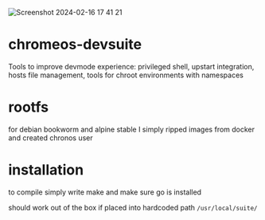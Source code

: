 ![Screenshot 2024-02-16 17 41 21](https://github.com/s1gnate-sync/chromeos-devsuite/assets/139636216/a30dda10-5530-4485-8a81-589e94569677)
# chromeos-devsuite
Tools to improve devmode experience: privileged shell, upstart integration, hosts file management, tools for chroot environments with namespaces

# rootfs

for debian bookworm and alpine stable I simply ripped images from docker and created chronos user

# installation

to compile simply write make and make sure go is installed

should work out of the box if placed into hardcoded path `/usr/local/suite/`
